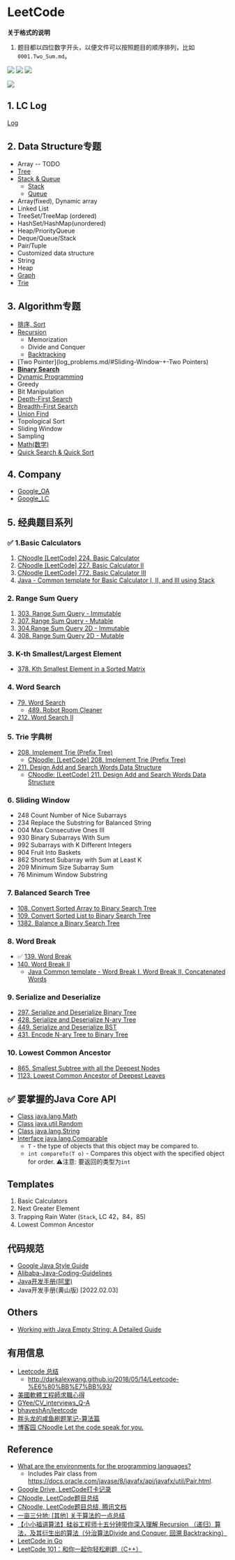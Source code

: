 # LeetCode

**关于格式的说明**
1. 题目都以四位数字开头，以便文件可以按照题目的顺序排列，比如`0001.Two_Sum.md`。

![](https://img.shields.io/github/stars/ylqi007/LeetCode)	![](https://img.shields.io/github/forks/ylqi007/LeetCode)	![](https://img.shields.io/github/issues/ylqi007/LeetCode)	


![](docs/images/LeetCode_Problems_Overview.png)

## 1. LC Log
[Log](log_problems.md)


## 2. Data Structure专题
* Array -- TODO
* [Tree](log_problems.md/#Tree)
* [Stack & Queue](conclusions/LeetCode_Queue_&_Stack.md)
  * [Stack](docs/Stack.md)
  * [Queue](log_problems.md/#Queue)
* Array(fixed), Dynamic array
* Linked List
* TreeSet/TreeMap (ordered)
* HashSet/HashMap(unordered)
* Heap/PriorityQueue
* Deque/Queue/Stack
* Pair/Tuple
* Customized data structure
* String
* Heap
* [Graph](docs/Graph.md)
* [Trie](log_problems.md/#Trie)


## 3. Algorithm专题
* [排序, Sort](docs/排序.md)
* [Recursion](docs/Recursion_递归.md)
  * Memorization
  * Divide and Conquer
  * [Backtracking](log_problems.md/#Backtracking)
* [Two Pointer](log_problems.md/#Sliding-Window-+-Two Pointers)
* [**Binary Search**](docs/Binary_Search.md)
* [Dynamic Programming](log_problems.md/#Dynamic-Programming)
* Greedy
* Bit Manipulation
* [Depth-First Search](log_problems.md/#Depth-First-Search)
* [Breadth-First Search](log_problems.md/#Breadth-First-Search)
* [Union Find](log_problems.md/#Union-Find)
* Topological Sort
* Sliding Window
* Sampling
* [Math(数学)](docs/Math.md)
* [Quick Search & Quick Sort](docs/Quick.Select_Quick.Sort.md)


## 4. Company
* [Google_OA](companies/Google/0_Google_Online_Assessment_Questions.md)
* [Google_LC](log_problems.md/#Google)


## 5. 经典题目系列
### ✅ 1.Basic Calculators
1. [CNoodle [LeetCode] 224. Basic Calculator](https://www.cnblogs.com/cnoodle/p/12903414.html)
2. [CNoodle [LeetCode] 227. Basic Calculator II](https://www.cnblogs.com/cnoodle/p/12903616.html)
3. [CNoodle [LeetCode] 772. Basic Calculator III](https://www.cnblogs.com/cnoodle/p/14040192.html)
4. [Java - Common template for Basic Calculator I, II, and III using Stack](https://leetcode.com/problems/basic-calculator-iii/discuss/344371/Java-Common-template-for-Basic-Calculator-I-II-and-III-using-Stack)


### 2. Range Sum Query
1. [303. Range Sum Query - Immutable](https://leetcode.com/problems/range-sum-query-immutable/)
2. [307. Range Sum Query - Mutable](https://leetcode.com/problems/range-sum-query-mutable/description/)
3. [304.Range Sum Query 2D - Immutable](https://leetcode.com/problems/range-sum-query-2d-immutable/)
4. [308. Range Sum Query 2D - Mutable](https://leetcode.com/problems/range-sum-query-2d-mutable/)


### 3. K-th Smallest/Largest Element
* [378. Kth Smallest Element in a Sorted Matrix](https://leetcode.com/problems/kth-smallest-element-in-a-sorted-matrix/description/)


### 4. Word Search
* [79. Word Search](https://leetcode.com/problems/word-search/description/)
  * [489. Robot Room Cleaner](https://leetcode.com/problems/robot-room-cleaner/description/)
* [212. Word Search II](https://leetcode.com/problems/word-search-ii/description/)


### 5. Trie 字典树
* [208. Implement Trie (Prefix Tree)](https://leetcode.com/problems/implement-trie-prefix-tree/description/)
  * [CNoodle: [LeetCode] 208. Implement Trie (Prefix Tree)](https://www.cnblogs.com/cnoodle/p/12460150.html)
* [211. Design Add and Search Words Data Structure](https://leetcode.com/problems/design-add-and-search-words-data-structure/description/)
  * [CNoodle: [LeetCode] 211. Design Add and Search Words Data Structure](https://www.cnblogs.com/cnoodle/p/12460148.html)


### 6. Sliding Window
* 248 Count Number of Nice Subarrays
* 234 Replace the Substring for Balanced String
* 004 Max Consecutive Ones III
* 930 Binary Subarrays With Sum
* 992 Subarrays with K Different Integers
* 904 Fruit Into Baskets
* 862 Shortest Subarray with Sum at Least K
* 209 Minimum Size Subarray Sum
*  76 Minimum Window Substring


### 7. Balanced Search Tree
* [108. Convert Sorted Array to Binary Search Tree](https://leetcode.com/problems/convert-sorted-array-to-binary-search-tree/)
* [109. Convert Sorted List to Binary Search Tree](https://leetcode.com/problems/convert-sorted-list-to-binary-search-tree/)
* [1382. Balance a Binary Search Tree](https://leetcode.com/problems/balance-a-binary-search-tree/description/)


### 8. Word Break
* ✅ [139. Word Break](https://leetcode.com/problems/word-break/)
* [140. Word Break II](https://leetcode.com/problems/word-break-ii/)
  * [Java Common template - Word Break I, Word Break II, Concatenated Words](https://leetcode.com/problems/concatenated-words/discuss/348972/Java-Common-template-Word-Break-I-Word-Break-II-Concatenated-Words)


### 9. Serialize and Deserialize
* [297. Serialize and Deserialize Binary Tree](https://leetcode.com/problems/serialize-and-deserialize-binary-tree/description/)
* [428. Serialize and Deserialize N-ary Tree](https://leetcode.com/problems/serialize-and-deserialize-n-ary-tree/description/)
* [449. Serialize and Deserialize BST](https://leetcode.com/problems/serialize-and-deserialize-bst/description/)
* [431. Encode N-ary Tree to Binary Tree](https://leetcode.com/problems/encode-n-ary-tree-to-binary-tree/description/)


### 10. Lowest Common Ancestor
* [865. Smallest Subtree with all the Deepest Nodes](https://leetcode.com/problems/smallest-subtree-with-all-the-deepest-nodes/description/)
* [1123. Lowest Common Ancestor of Deepest Leaves](https://leetcode.com/problems/lowest-common-ancestor-of-deepest-leaves/description/)


## ✅ 要掌握的Java Core API
* [Class java.lang.Math](https://docs.oracle.com/en/java/javase/17/docs/api/java.base/java/lang/Math.html)
* [Class java.util.Random](https://docs.oracle.com/en/java/javase/17/docs/api/java.base/java/util/Random.html)
* [Class java.lang.String](https://docs.oracle.com/en/java/javase/17/docs/api/java.base/java/lang/String.html)
* [Interface java.lang.Comparable<T>](https://docs.oracle.com/en/java/javase/17/docs/api/java.base/java/lang/Comparable.html)
  * `T` - the type of objects that this object may be compared to.
  * `int compareTo(T o)` - Compares this object with the specified object for order. ⚠️注意: 要返回的类型为`int`


## Templates
1. Basic Calculators
2. Next Greater Element
3. Trapping Rain Water (`Stack`, LC 42，84，85)
4. Lowest Common Ancestor


## 代码规范
* [Google Java Style Guide](https://google.github.io/styleguide/javaguide.html)
* [Alibaba-Java-Coding-Guidelines](https://github.com/alibaba/Alibaba-Java-Coding-Guidelines)
* [Java开发手册(阿里)](https://developer.aliyun.com/special/tech-java)
* Java开发手册(黄山版) [2022.02.03]


## Others
* [Working with Java Empty String: A Detailed Guide](https://ioflood.com/blog/empty-string-java/)


## 有用信息
* [Leetcode 总结](http://joshuablog.herokuapp.com/Leetcode-%E6%80%BB%E7%BB%93.html)
  * http://darkalexwang.github.io/2018/05/14/Leetcode-%E6%80%BB%E7%BB%93/
* [美國軟體工程師求職心得](https://medium.com/jktech/2016-17-%E7%BE%8E%E5%9C%8B%E8%BB%9F%E9%AB%94%E5%B7%A5%E7%A8%8B%E5%B8%AB%E6%B1%82%E8%81%B7%E5%BF%83%E5%BE%97-a5c00427fa73)
* [GYee/CV_interviews_Q-A](https://github.com/GYee/CV_interviews_Q-A)
* [bhaveshAn/leetcode](https://github.com/bhaveshAn/leetcode)
* [胖头龙的咸鱼刷题笔记-算法篇](https://www.1point3acres.com/bbs/thread-678970-1-1.html)
* [博客园 CNoodle Let the code speak for you.](https://www.cnblogs.com/cnoodle)


## Reference
* [What are the environments for the programming languages?](https://support.leetcode.com/hc/en-us/articles/360011833974-What-are-the-environments-for-the-programming-languages)
  * Includes Pair class from https://docs.oracle.com/javase/8/javafx/api/javafx/util/Pair.html.
* [Google Drive, LeetCode打卡记录](https://docs.google.com/spreadsheets/d/1RteWHzN_ZkTx4oD9OGX1IHH8GKiJ6rtQ7Cfs9Q_2dBU/edit#gid=1154683708)
* [CNoodle, LeetCode题目总结](https://www.cnblogs.com/cnoodle/p/12515334.html)
* [CNoodle, LeetCode题目总结, 腾讯文档](https://docs.qq.com/sheet/DVnNKeUNIaEJzSmtU?c=B2C0B0&tab=bb08j2)
* [一亩三分地: [其他] 关于算法的一点总结](https://www.1point3acres.com/bbs/thread-436925-1-1.html)
* [【小小福讲算法】硅谷工程师十五分钟带你深入理解 Recursion （递归）算法，及其衍生出的算法（分治算法Divide and Conquer, 回溯 Backtracking）](https://www.youtube.com/watch?v=AqGagBmFXgw)
* [LeetCode in Go](https://github.com/halfrost/LeetCode-Go/tree/master)
* [LeetCode 101：和你一起你轻松刷题（C++）](https://github.com/changgyhub/leetcode_101)